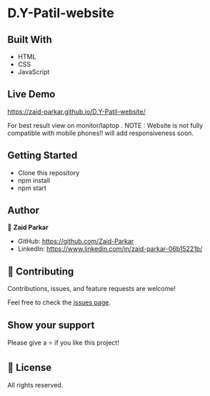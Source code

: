 # D.Y-Patil-website

## Built With

- HTML
- CSS
- JavaScript

## Live Demo

https://zaid-parkar.github.io/D.Y-Patil-website/

For best result view on monitor/laptop .
NOTE : Website is not fully compatible with mobile phones!! will add responsiveness soon.


## Getting Started

- Clone this repository
- npm install
- npm start


## Author

👤 **Zaid Parkar**

- GitHub: https://github.com/Zaid-Parkar
- LinkedIn: https://www.linkedin.com/in/zaid-parkar-06b15221b/

## 🤝 Contributing

Contributions, issues, and feature requests are welcome!

Feel free to check the [issues page](../../issues/).

## Show your support

Please give a ⭐️ if you like this project!

## 📝 License

All rights reserved.
